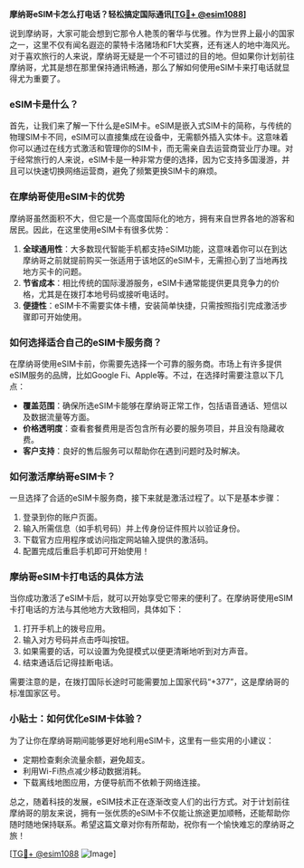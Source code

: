 **摩纳哥eSIM卡怎么打电话？轻松搞定国际通讯[[TG💪+ @esim1088](https://t.me/s/esim1088)]**

说到摩纳哥，大家可能会想到它那令人艳羡的奢华与优雅。作为世界上最小的国家之一，这里不仅有闻名遐迩的蒙特卡洛赌场和F1大奖赛，还有迷人的地中海风光。对于喜欢旅行的人来说，摩纳哥无疑是一个不可错过的目的地。但如果你计划前往摩纳哥，尤其是想在那里保持通讯畅通，那么了解如何使用eSIM卡来打电话就显得尤为重要了。

### eSIM卡是什么？

首先，让我们来了解一下什么是eSIM卡。eSIM是嵌入式SIM卡的简称，与传统的物理SIM卡不同，eSIM可以直接集成在设备中，无需额外插入实体卡。这意味着你可以通过在线方式激活和管理你的SIM卡，而无需亲自去运营商营业厅办理。对于经常旅行的人来说，eSIM卡是一种非常方便的选择，因为它支持多国漫游，并且可以快速切换网络运营商，避免了频繁更换SIM卡的麻烦。

### 在摩纳哥使用eSIM卡的优势

摩纳哥虽然面积不大，但它是一个高度国际化的地方，拥有来自世界各地的游客和居民。因此，在这里使用eSIM卡有很多优势：

1. **全球通用性**：大多数现代智能手机都支持eSIM功能，这意味着你可以在到达摩纳哥之前就提前购买一张适用于该地区的eSIM卡，无需担心到了当地再找地方买卡的问题。
2. **节省成本**：相比传统的国际漫游服务，eSIM卡通常能提供更具竞争力的价格，尤其是在拨打本地号码或接听电话时。
3. **便捷性**：eSIM卡不需要实体卡槽，安装简单快捷，只需按照指引完成激活步骤即可开始使用。

### 如何选择适合自己的eSIM卡服务商？

在摩纳哥使用eSIM卡前，你需要先选择一个可靠的服务商。市场上有许多提供eSIM服务的品牌，比如Google Fi、Apple等。不过，在选择时需要注意以下几点：

- **覆盖范围**：确保所选eSIM卡能够在摩纳哥正常工作，包括语音通话、短信以及数据流量等方面。
- **价格透明度**：查看套餐费用是否包含所有必要的服务项目，并且没有隐藏收费。
- **客户支持**：良好的售后服务可以帮助你在遇到问题时及时解决。

### 如何激活摩纳哥eSIM卡？

一旦选择了合适的eSIM卡服务商，接下来就是激活过程了。以下是基本步骤：

1. 登录到你的账户页面。
2. 输入所需信息（如手机号码）并上传身份证件照片以验证身份。
3. 下载官方应用程序或访问指定网站输入提供的激活码。
4. 配置完成后重启手机即可开始使用！

### 摩纳哥eSIM卡打电话的具体方法

当你成功激活了eSIM卡后，就可以开始享受它带来的便利了。在摩纳哥使用eSIM卡打电话的方法与其他地方大致相同，具体如下：

1. 打开手机上的拨号应用。
2. 输入对方号码并点击呼叫按钮。
3. 如果需要的话，可以设置为免提模式以便更清晰地听到对方声音。
4. 结束通话后记得挂断电话。

需要注意的是，在拨打国际长途时可能需要加上国家代码“+377”，这是摩纳哥的标准国家区号。

### 小贴士：如何优化eSIM卡体验？

为了让你在摩纳哥期间能够更好地利用eSIM卡，这里有一些实用的小建议：

- 定期检查剩余流量余额，避免超支。
- 利用Wi-Fi热点减少移动数据消耗。
- 下载离线地图应用，方便导航而不依赖于网络连接。

总之，随着科技的发展，eSIM技术正在逐渐改变人们的出行方式。对于计划前往摩纳哥的朋友来说，拥有一张优质的eSIM卡不仅能让旅途更加顺畅，还能帮助你随时随地保持联系。希望这篇文章对你有所帮助，祝你有一个愉快难忘的摩纳哥之旅！

[[TG💪+ @esim1088](https://t.me/s/esim1088) ![Image](https://i.postimg.cc/4NQfJmqS/Snipaste-2025-05-13-00-14-12.png)]